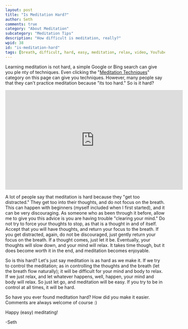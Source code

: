 ```yaml
---
layout: post
title: "Is Meditation Hard?"
author: Seth
comments: true
category: "About Meditation"
subcategory: "Meditation Tips"
description: "How difficult is meditation, really?"
wpid: 38
id: "is-meditation-hard"
tags: [breath, difficult, hard, easy, meditation, relax, video, YouTube]
---
```


Learning meditation is not hard, a simple Google or Bing search can give you ple
nty of techniques. Even clicking the "[Meditation Techniques](/category/about-meditation/meditation-techniques)" category on this page can give you techniques. However, many people
 say that they can't practice meditation because "its too hard." So is it hard?

 <!--more-->

<iframe width="560" height="315" src="https://www.youtube.com/embed/q0XIhBQoBqI" frameborder="0" allowfullscreen></iframe> 

A lot of people say that meditation is hard because they "get too distracted." They get too into their thoughts, and do not focus on the breath. This can happen with beginners (myself included when I first started), and it can be very discouraging. As someone who as been through it before, allow me to give you this advice is you are having trouble "clearing your mind." Do not try to force your thoughts to stop, as that is a thought in and of itself. Accept that you will have thoughts, and return your focus to the breath. If you get distracted, again, do not be discouraged, just gently return your focus on the breath. If a thought comes, just let it be. Eventually, your thoughts will slow down, and your mind will relax. It takes time though, but it does become worth it in the end, and meditation becomes enjoyable.

So is this hard? Let's just say meditation is as hard as we make it. If we try to control the meditation; as in controlling the thoughts and the breath (let the breath flow naturally); it will be difficult for your mind and body to relax. If we just relax, and let whatever happens, well, happen, your mind and body will relax. So just let go, and meditation will be easy. If you try to be in control at all times, it will be hard.

So have you ever found meditation hard? How did you make it easier. Comments are always welcome of course :)

Happy (easy) meditating!

-Seth
